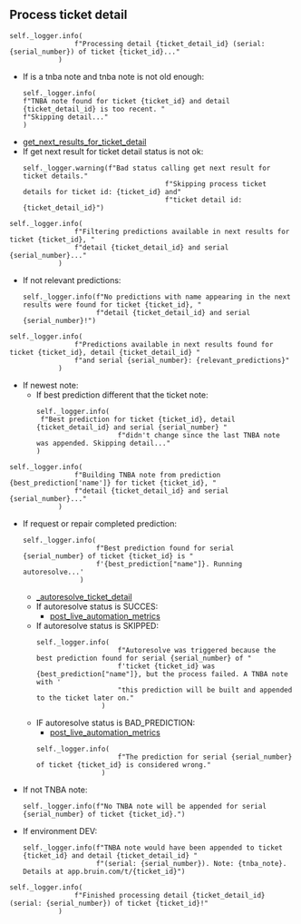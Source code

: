 ## Process ticket detail

```
self._logger.info(
                f"Processing detail {ticket_detail_id} (serial: {serial_number}) of ticket {ticket_id}..."
            )
```

* If is a tnba note and tnba note is not old enough:
  ```
  self._logger.info(
  f"TNBA note found for ticket {ticket_id} and detail {ticket_detail_id} is too recent. "
  f"Skipping detail..."
  )
  ```
* [get_next_results_for_ticket_detail](../repositories/bruin_repository/get_next_results_for_ticket_detail.md)
* If get next result for ticket detail status is not ok:
  ```
  self._logger.warning(f"Bad status calling get next result for ticket details."
                                     f"Skipping process ticket details for ticket id: {ticket_id} and"
                                     f"ticket detail id: {ticket_detail_id}")
  ```
```
self._logger.info(
                f"Filtering predictions available in next results for ticket {ticket_id}, "
                f"detail {ticket_detail_id} and serial {serial_number}..."
            )
```
* If not relevant predictions:
  ```
  self._logger.info(f"No predictions with name appearing in the next results were found for ticket {ticket_id}, "
                    f"detail {ticket_detail_id} and serial {serial_number}!")
  ```
```
self._logger.info(
                f"Predictions available in next results found for ticket {ticket_id}, detail {ticket_detail_id} "
                f"and serial {serial_number}: {relevant_predictions}"
            )
```
* If newest note:
  * If best prediction different that the ticket note:
    ```
    self._logger.info(
     f"Best prediction for ticket {ticket_id}, detail {ticket_detail_id} and serial {serial_number} "
                        f"didn't change since the last TNBA note was appended. Skipping detail..."
    )
    ```
```
self._logger.info(
                f"Building TNBA note from prediction {best_prediction['name']} for ticket {ticket_id}, "
                f"detail {ticket_detail_id} and serial {serial_number}..."
            )
```
* If request or repair completed prediction:
  ```
  self._logger.info(
                    f"Best prediction found for serial {serial_number} of ticket {ticket_id} is "
                    f'{best_prediction["name"]}. Running autoresolve...'
                )
  ```
  * [_autoresolve_ticket_detail](_autoresolve_ticket_detail.md)
  * If autoresolve status is SUCCES:
    * [post_live_automation_metrics](../repositories/t7_repository/post_live_automation_metrics.md)
  * If autoresolve status is SKIPPED:
    ```
    self._logger.info(
                        f"Autoresolve was triggered because the best prediction found for serial {serial_number} of "
                        f'ticket {ticket_id} was {best_prediction["name"]}, but the process failed. A TNBA note with '
                        "this prediction will be built and appended to the ticket later on."
                    )
    ```
  * IF autoresolve status is BAD_PREDICTION:
    * [post_live_automation_metrics](../repositories/t7_repository/post_live_automation_metrics.md)
    ```
    self._logger.info(
                        f"The prediction for serial {serial_number} of ticket {ticket_id} is considered wrong."
                    )
    ```
* If not TNBA note:
  ```
  self._logger.info(f"No TNBA note will be appended for serial {serial_number} of ticket {ticket_id}.")
  ```
* If environment DEV:
  ```
  self._logger.info(f"TNBA note would have been appended to ticket {ticket_id} and detail {ticket_detail_id} "
                    f"(serial: {serial_number}). Note: {tnba_note}. Details at app.bruin.com/t/{ticket_id}")
  ```
```
self._logger.info(
                f"Finished processing detail {ticket_detail_id} (serial: {serial_number}) of ticket {ticket_id}!"
            )
```